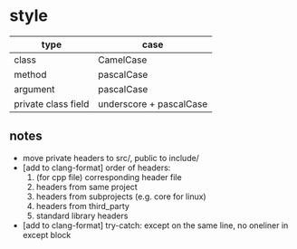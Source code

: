 # style

| type                | case                    |
| ---                 | ---                     |
| class               | CamelCase               |
| method              | pascalCase              |
| argument            | pascalCase              |
| private class field | underscore + pascalCase |

## notes
+ move private headers to src/, public to include/
+ [add to clang-format] order of headers:
    1. (for cpp file) corresponding header file
    2. headers from same project
    3. headers from subprojects (e.g. core for linux)
    4. headers from third_party
    5. standard library headers
+ [add to clang-format] try-catch: except on the same line, no oneliner in except block
